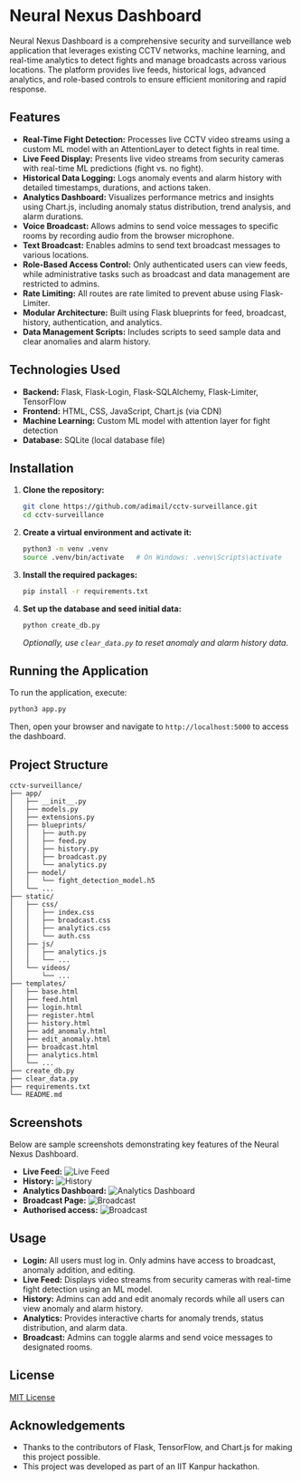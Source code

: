 # Neural Nexus Dashboard

Neural Nexus Dashboard is a comprehensive security and surveillance web application that leverages existing CCTV networks, machine learning, and real-time analytics to detect fights and manage broadcasts across various locations. The platform provides live feeds, historical logs, advanced analytics, and role-based controls to ensure efficient monitoring and rapid response.

## Features

- **Real-Time Fight Detection:** Processes live CCTV video streams using a custom ML model with an AttentionLayer to detect fights in real time.
- **Live Feed Display:** Presents live video streams from security cameras with real-time ML predictions (fight vs. no fight).
- **Historical Data Logging:** Logs anomaly events and alarm history with detailed timestamps, durations, and actions taken.
- **Analytics Dashboard:** Visualizes performance metrics and insights using Chart.js, including anomaly status distribution, trend analysis, and alarm durations.
- **Voice Broadcast:** Allows admins to send voice messages to specific rooms by recording audio from the browser microphone.
- **Text Broadcast:** Enables admins to send text broadcast messages to various locations.
- **Role-Based Access Control:** Only authenticated users can view feeds, while administrative tasks such as broadcast and data management are restricted to admins.
- **Rate Limiting:** All routes are rate limited to prevent abuse using Flask-Limiter.
- **Modular Architecture:** Built using Flask blueprints for feed, broadcast, history, authentication, and analytics.
- **Data Management Scripts:** Includes scripts to seed sample data and clear anomalies and alarm history.

## Technologies Used

- **Backend:** Flask, Flask-Login, Flask-SQLAlchemy, Flask-Limiter, TensorFlow
- **Frontend:** HTML, CSS, JavaScript, Chart.js (via CDN)
- **Machine Learning:** Custom ML model with attention layer for fight detection
- **Database:** SQLite (local database file)

## Installation

1. **Clone the repository:**

   ```bash
   git clone https://github.com/adimail/cctv-surveillance.git
   cd cctv-surveillance
   ```

2. **Create a virtual environment and activate it:**

   ```bash
   python3 -m venv .venv
   source .venv/bin/activate   # On Windows: .venv\Scripts\activate
   ```

3. **Install the required packages:**

   ```bash
   pip install -r requirements.txt
   ```

4. **Set up the database and seed initial data:**

   ```bash
   python create_db.py
   ```

   _Optionally, use `clear_data.py` to reset anomaly and alarm history data._

## Running the Application

To run the application, execute:

```bash
python3 app.py
```

Then, open your browser and navigate to `http://localhost:5000` to access the dashboard.

## Project Structure

```
cctv-surveillance/
├── app/
│   ├── __init__.py
│   ├── models.py
│   ├── extensions.py
│   ├── blueprints/
│   │   ├── auth.py
│   │   ├── feed.py
│   │   ├── history.py
│   │   ├── broadcast.py
│   │   └── analytics.py
│   ├── model/
│   │   └── fight_detection_model.h5
│   └── ...
├── static/
│   ├── css/
│   │   ├── index.css
│   │   ├── broadcast.css
│   │   ├── analytics.css
│   │   └── auth.css
│   ├── js/
│   │   ├── analytics.js
│   │   └── ...
│   └── videos/
│       └── ...
├── templates/
│   ├── base.html
│   ├── feed.html
│   ├── login.html
│   ├── register.html
│   ├── history.html
│   ├── add_anomaly.html
│   ├── edit_anomaly.html
│   ├── broadcast.html
│   ├── analytics.html
│   └── ...
├── create_db.py
├── clear_data.py
├── requirements.txt
└── README.md
```

## Screenshots

Below are sample screenshots demonstrating key features of the Neural Nexus Dashboard.

- **Live Feed:**
  ![Live Feed](screenshots/livefeed.jpeg)
- **History:**
  ![History](screenshots/history.jpeg)
- **Analytics Dashboard:**
  ![Analytics Dashboard](screenshots/analytics.jpeg)
- **Broadcast Page:**
  ![Broadcast](screenshots/broaadcast.jpeg)
- **Authorised access:**
  ![Broadcast](screenshots/admin.jpeg)

## Usage

- **Login:**
  All users must log in. Only admins have access to broadcast, anomaly addition, and editing.
- **Live Feed:**
  Displays video streams from security cameras with real-time fight detection using an ML model.
- **History:**
  Admins can add and edit anomaly records while all users can view anomaly and alarm history.
- **Analytics:**
  Provides interactive charts for anomaly trends, status distribution, and alarm data.
- **Broadcast:**
  Admins can toggle alarms and send voice messages to designated rooms.

## License

[MIT License](LICENSE)

## Acknowledgements

- Thanks to the contributors of Flask, TensorFlow, and Chart.js for making this project possible.
- This project was developed as part of an IIT Kanpur hackathon.
